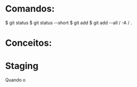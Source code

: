 # Comandos:
$ git status
$ git status --short
$ git add
$ git add --all / -A / .



# Conceitos:
# Staging
 Quando o 